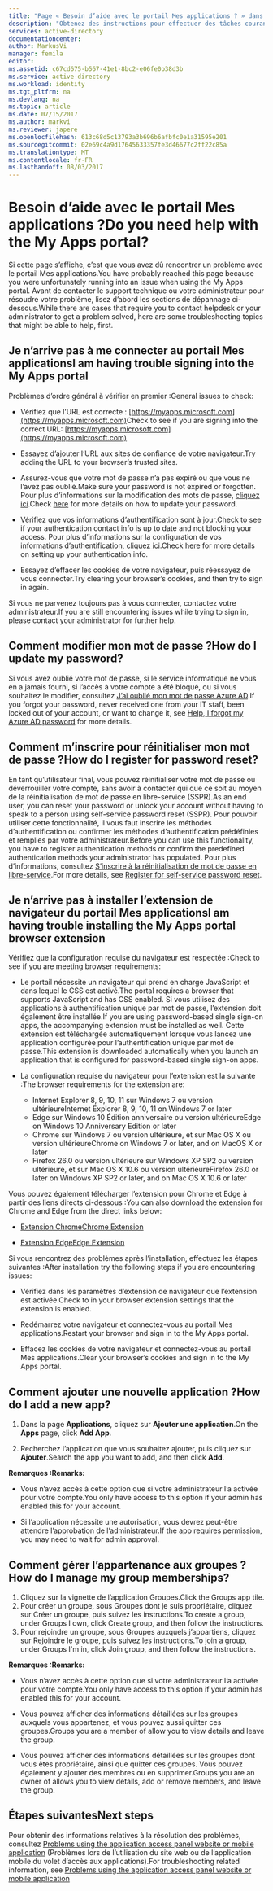 ```yaml
---
title: "Page « Besoin d’aide avec le portail Mes applications ? » dans Azure Active Directory | Microsoft Docs"
description: "Obtenez des instructions pour effectuer des tâches courantes lors de l’utilisation du Panneau d’accès."
services: active-directory
documentationcenter: 
author: MarkusVi
manager: femila
editor: 
ms.assetid: c67cd675-b567-41e1-8bc2-e06fe0b38d3b
ms.service: active-directory
ms.workload: identity
ms.tgt_pltfrm: na
ms.devlang: na
ms.topic: article
ms.date: 07/15/2017
ms.author: markvi
ms.reviewer: japere
ms.openlocfilehash: 613c68d5c13793a3b696b6afbfc0e1a31595e201
ms.sourcegitcommit: 02e69c4a9d17645633357fe3d46677c2ff22c85a
ms.translationtype: MT
ms.contentlocale: fr-FR
ms.lasthandoff: 08/03/2017
---
```

# <a name="do-you-need-help-with-the-my-apps-portal"></a><span data-ttu-id="960a6-103">Besoin d’aide avec le portail Mes applications ?</span><span class="sxs-lookup"><span data-stu-id="960a6-103">Do you need help with the My Apps portal?</span></span>

<span data-ttu-id="960a6-104">Si cette page s’affiche, c’est que vous avez dû rencontrer un problème avec le portail Mes applications.</span><span class="sxs-lookup"><span data-stu-id="960a6-104">You have probably reached this page because you were unfortunately running into an issue when using the My Apps portal.</span></span> <span data-ttu-id="960a6-105">Avant de contacter le support technique ou votre administrateur pour résoudre votre problème, lisez d’abord les sections de dépannage ci-dessous.</span><span class="sxs-lookup"><span data-stu-id="960a6-105">While there are cases that require you to contact helpdesk or your administrator to get a problem solved, here are some troubleshooting topics that might be able to help, first.</span></span>

## <a name="i-am-having-trouble-signing-into-the-my-apps-portal"></a><span data-ttu-id="960a6-106">Je n’arrive pas à me connecter au portail Mes applications</span><span class="sxs-lookup"><span data-stu-id="960a6-106">I am having trouble signing into the My Apps portal</span></span>

<span data-ttu-id="960a6-107">Problèmes d’ordre général à vérifier en premier :</span><span class="sxs-lookup"><span data-stu-id="960a6-107">General issues to check:</span></span>

- <span data-ttu-id="960a6-108">Vérifiez que l’URL est correcte : [https://myapps.microsoft.com](https://myapps.microsoft.com)</span><span class="sxs-lookup"><span data-stu-id="960a6-108">Check to see if you are signing into the correct URL: [https://myapps.microsoft.com](https://myapps.microsoft.com)</span></span>

- <span data-ttu-id="960a6-109">Essayez d’ajouter l’URL aux sites de confiance de votre navigateur.</span><span class="sxs-lookup"><span data-stu-id="960a6-109">Try adding the URL to your browser’s trusted sites.</span></span>

- <span data-ttu-id="960a6-110">Assurez-vous que votre mot de passe n’a pas expiré ou que vous ne l’avez pas oublié.</span><span class="sxs-lookup"><span data-stu-id="960a6-110">Make sure your password is not expired or forgotten.</span></span> <span data-ttu-id="960a6-111">Pour plus d’informations sur la modification des mots de passe, [cliquez ici](active-directory-passwords-update-your-own-password.md).</span><span class="sxs-lookup"><span data-stu-id="960a6-111">Check [here](active-directory-passwords-update-your-own-password.md) for more details on how to update your password.</span></span>

- <span data-ttu-id="960a6-112">Vérifiez que vos informations d’authentification sont à jour.</span><span class="sxs-lookup"><span data-stu-id="960a6-112">Check to see if your authentication contact info is up to date and not blocking your access.</span></span> <span data-ttu-id="960a6-113">Pour plus d’informations sur la configuration de vos informations d’authentification, [cliquez ici](https://docs.microsoft.com/en-us/azure/multi-factor-authentication/end-user/multi-factor-authentication-end-user).</span><span class="sxs-lookup"><span data-stu-id="960a6-113">Check [here](https://docs.microsoft.com/en-us/azure/multi-factor-authentication/end-user/multi-factor-authentication-end-user) for more details on setting up your authentication info.</span></span>

- <span data-ttu-id="960a6-114">Essayez d’effacer les cookies de votre navigateur, puis réessayez de vous connecter.</span><span class="sxs-lookup"><span data-stu-id="960a6-114">Try clearing your browser’s cookies, and then try to sign in again.</span></span>

<span data-ttu-id="960a6-115">Si vous ne parvenez toujours pas à vous connecter, contactez votre administrateur.</span><span class="sxs-lookup"><span data-stu-id="960a6-115">If you are still encountering issues while trying to sign in, please contact your administrator for further help.</span></span>


## <a name="how-do-i-update-my-password"></a><span data-ttu-id="960a6-116">Comment modifier mon mot de passe ?</span><span class="sxs-lookup"><span data-stu-id="960a6-116">How do I update my password?</span></span>

<span data-ttu-id="960a6-117">Si vous avez oublié votre mot de passe, si le service informatique ne vous en a jamais fourni, si l’accès à votre compte a été bloqué, ou si vous souhaitez le modifier, consultez [J’ai oublié mon mot de passe Azure AD](active-directory-passwords-update-your-own-password.md).</span><span class="sxs-lookup"><span data-stu-id="960a6-117">If you forgot your password, never received one from your IT staff, been locked out of your account, or want to change it, see [Help, I forgot my Azure AD password](active-directory-passwords-update-your-own-password.md) for more details.</span></span>

## <a name="how-do-i-register-for-password-reset"></a><span data-ttu-id="960a6-118">Comment m’inscrire pour réinitialiser mon mot de passe ?</span><span class="sxs-lookup"><span data-stu-id="960a6-118">How do I register for password reset?</span></span>

<span data-ttu-id="960a6-119">En tant qu’utilisateur final, vous pouvez réinitialiser votre mot de passe ou déverrouiller votre compte, sans avoir à contacter qui que ce soit au moyen de la réinitialisation de mot de passe en libre-service (SSPR).</span><span class="sxs-lookup"><span data-stu-id="960a6-119">As an end user, you can reset your password or unlock your account without having to speak to a person using self-service password reset (SSPR).</span></span> <span data-ttu-id="960a6-120">Pour pouvoir utiliser cette fonctionnalité, il vous faut inscrire les méthodes d’authentification ou confirmer les méthodes d’authentification prédéfinies et remplies par votre administrateur.</span><span class="sxs-lookup"><span data-stu-id="960a6-120">Before you can use this functionality, you have to register authentication methods or confirm the predefined authentication methods your administrator has populated.</span></span> <span data-ttu-id="960a6-121">Pour plus d’informations, consultez [S’inscrire à la réinitialisation de mot de passe en libre-service](active-directory-passwords-reset-register.md).</span><span class="sxs-lookup"><span data-stu-id="960a6-121">For more details, see [Register for self-service password reset](active-directory-passwords-reset-register.md).</span></span>


## <a name="i-am-having-trouble-installing-the-my-apps-portal-browser-extension"></a><span data-ttu-id="960a6-122">Je n’arrive pas à installer l’extension de navigateur du portail Mes applications</span><span class="sxs-lookup"><span data-stu-id="960a6-122">I am having trouble installing the My Apps portal browser extension</span></span>

<span data-ttu-id="960a6-123">Vérifiez que la configuration requise du navigateur est respectée :</span><span class="sxs-lookup"><span data-stu-id="960a6-123">Check to see if you are meeting browser requirements:</span></span>

- <span data-ttu-id="960a6-124">Le portail nécessite un navigateur qui prend en charge JavaScript et dans lequel le CSS est activé.</span><span class="sxs-lookup"><span data-stu-id="960a6-124">The portal requires a browser that supports JavaScript and has CSS enabled.</span></span> <span data-ttu-id="960a6-125">Si vous utilisez des applications à authentification unique par mot de passe, l’extension doit également être installée.</span><span class="sxs-lookup"><span data-stu-id="960a6-125">If you are using password-based single sign-on apps, the accompanying extension must be installed as well.</span></span> <span data-ttu-id="960a6-126">Cette extension est téléchargée automatiquement lorsque vous lancez une application configurée pour l’authentification unique par mot de passe.</span><span class="sxs-lookup"><span data-stu-id="960a6-126">This extension is downloaded automatically when you launch an application that is configured for password-based single sign-on apps.</span></span>

- <span data-ttu-id="960a6-127">La configuration requise du navigateur pour l’extension est la suivante :</span><span class="sxs-lookup"><span data-stu-id="960a6-127">The browser requirements for the extension are:</span></span>
    - <span data-ttu-id="960a6-128">Internet Explorer 8, 9, 10, 11 sur Windows 7 ou version ultérieure</span><span class="sxs-lookup"><span data-stu-id="960a6-128">Internet Explorer 8, 9, 10, 11 on Windows 7 or later</span></span>
    - <span data-ttu-id="960a6-129">Edge sur Windows 10 Édition anniversaire ou version ultérieure</span><span class="sxs-lookup"><span data-stu-id="960a6-129">Edge on Windows 10 Anniversary Edition or later</span></span>
    - <span data-ttu-id="960a6-130">Chrome sur Windows 7 ou version ultérieure, et sur Mac OS X ou version ultérieure</span><span class="sxs-lookup"><span data-stu-id="960a6-130">Chrome on Windows 7 or later, and on MacOS X or later</span></span>
    - <span data-ttu-id="960a6-131">Firefox 26.0 ou version ultérieure sur Windows XP SP2 ou version ultérieure, et sur Mac OS X 10.6 ou version ultérieure</span><span class="sxs-lookup"><span data-stu-id="960a6-131">Firefox 26.0 or later on Windows XP SP2 or later, and on Mac OS X 10.6 or later</span></span>

<span data-ttu-id="960a6-132">Vous pouvez également télécharger l’extension pour Chrome et Edge à partir des liens directs ci-dessous :</span><span class="sxs-lookup"><span data-stu-id="960a6-132">You can also download the extension for Chrome and Edge from the direct links below:</span></span>

- [<span data-ttu-id="960a6-133">Extension Chrome</span><span class="sxs-lookup"><span data-stu-id="960a6-133">Chrome Extension</span></span>](https://chrome.google.com/webstore/detail/access-panel-extension/ggjhpefgjjfobnfoldnjipclpcfbgbhl)

- [<span data-ttu-id="960a6-134">Extension Edge</span><span class="sxs-lookup"><span data-stu-id="960a6-134">Edge Extension</span></span>](https://www.microsoft.com/store/apps/9pc9sckkzk84)

<span data-ttu-id="960a6-135">Si vous rencontrez des problèmes après l’installation, effectuez les étapes suivantes :</span><span class="sxs-lookup"><span data-stu-id="960a6-135">After installation try the following steps if you are encountering issues:</span></span>

- <span data-ttu-id="960a6-136">Vérifiez dans les paramètres d’extension de navigateur que l’extension est activée.</span><span class="sxs-lookup"><span data-stu-id="960a6-136">Check to in your browser extension settings that the extension is enabled.</span></span>

- <span data-ttu-id="960a6-137">Redémarrez votre navigateur et connectez-vous au portail Mes applications.</span><span class="sxs-lookup"><span data-stu-id="960a6-137">Restart your browser and sign in to the My Apps portal.</span></span>

- <span data-ttu-id="960a6-138">Effacez les cookies de votre navigateur et connectez-vous au portail Mes applications.</span><span class="sxs-lookup"><span data-stu-id="960a6-138">Clear your browser’s cookies and sign in to the My Apps portal.</span></span>

## <a name="how-do-i-add-a-new-app"></a><span data-ttu-id="960a6-139">Comment ajouter une nouvelle application ?</span><span class="sxs-lookup"><span data-stu-id="960a6-139">How do I add a new app?</span></span>

1.  <span data-ttu-id="960a6-140">Dans la page **Applications**, cliquez sur **Ajouter une application**.</span><span class="sxs-lookup"><span data-stu-id="960a6-140">On the **Apps** page, click **Add App**.</span></span>

2.  <span data-ttu-id="960a6-141">Recherchez l’application que vous souhaitez ajouter, puis cliquez sur **Ajouter**.</span><span class="sxs-lookup"><span data-stu-id="960a6-141">Search the app you want to add, and then click **Add**.</span></span>

<span data-ttu-id="960a6-142">**Remarques :**</span><span class="sxs-lookup"><span data-stu-id="960a6-142">**Remarks:**</span></span>

- <span data-ttu-id="960a6-143">Vous n’avez accès à cette option que si votre administrateur l’a activée pour votre compte.</span><span class="sxs-lookup"><span data-stu-id="960a6-143">You only have access to this option if your admin has enabled this for your account.</span></span>

- <span data-ttu-id="960a6-144">Si l’application nécessite une autorisation, vous devrez peut-être attendre l’approbation de l’administrateur.</span><span class="sxs-lookup"><span data-stu-id="960a6-144">If the app requires permission, you may need to wait for admin approval.</span></span>


## <a name="how-do-i-manage-my-group-memberships"></a><span data-ttu-id="960a6-145">Comment gérer l’appartenance aux groupes ?</span><span class="sxs-lookup"><span data-stu-id="960a6-145">How do I manage my group memberships?</span></span>

1. <span data-ttu-id="960a6-146">Cliquez sur la vignette de l’application Groupes.</span><span class="sxs-lookup"><span data-stu-id="960a6-146">Click the Groups app tile.</span></span> 
2. <span data-ttu-id="960a6-147">Pour créer un groupe, sous Groupes dont je suis propriétaire, cliquez sur Créer un groupe, puis suivez les instructions.</span><span class="sxs-lookup"><span data-stu-id="960a6-147">To create a group, under Groups I own, click Create group, and then follow the instructions.</span></span>
3. <span data-ttu-id="960a6-148">Pour rejoindre un groupe, sous Groupes auxquels j’appartiens, cliquez sur Rejoindre le groupe, puis suivez les instructions.</span><span class="sxs-lookup"><span data-stu-id="960a6-148">To join a group, under Groups I'm in, click Join group, and then follow the instructions.</span></span>

<span data-ttu-id="960a6-149">**Remarques :**</span><span class="sxs-lookup"><span data-stu-id="960a6-149">**Remarks:**</span></span>

- <span data-ttu-id="960a6-150">Vous n’avez accès à cette option que si votre administrateur l’a activée pour votre compte.</span><span class="sxs-lookup"><span data-stu-id="960a6-150">You only have access to this option if your admin has enabled this for your account.</span></span>

- <span data-ttu-id="960a6-151">Vous pouvez afficher des informations détaillées sur les groupes auxquels vous appartenez, et vous pouvez aussi quitter ces groupes.</span><span class="sxs-lookup"><span data-stu-id="960a6-151">Groups you are a member of allow you to view details and leave the group.</span></span>

- <span data-ttu-id="960a6-152">Vous pouvez afficher des informations détaillées sur les groupes dont vous êtes propriétaire, ainsi que quitter ces groupes. Vous pouvez également y ajouter des membres ou en supprimer.</span><span class="sxs-lookup"><span data-stu-id="960a6-152">Groups you are an owner of allows you to view details, add or remove members, and leave the group.</span></span>


## <a name="next-steps"></a><span data-ttu-id="960a6-153">Étapes suivantes</span><span class="sxs-lookup"><span data-stu-id="960a6-153">Next steps</span></span>

<span data-ttu-id="960a6-154">Pour obtenir des informations relatives à la résolution des problèmes, consultez [Problems using the application access panel website or mobile application](active-directory-application-access-panel-content-map.md) (Problèmes lors de l’utilisation du site web ou de l’application mobile du volet d’accès aux applications).</span><span class="sxs-lookup"><span data-stu-id="960a6-154">For troubleshooting related information, see [Problems using the application access panel website or mobile application](active-directory-application-access-panel-content-map.md)</span></span>

